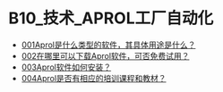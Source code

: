# B10_技术_APROL工厂自动化
- [001Aprol是什么类型的软件，其具体用途是什么？](001Aprol是什么类型的软件，其具体用途是什么？.md)
- [002在哪里可以下载Aprol软件，可否免费试用？](002在哪里可以下载Aprol软件，可否免费试用？.md)
- [003Aprol软件如何安装？](003Aprol软件如何安装？.md)
- [004Aprol是否有相应的培训课程和教材？](004Aprol是否有相应的培训课程和教材？.md)